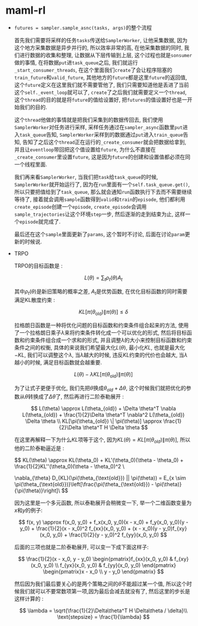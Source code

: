 # maml-rl

+ `futures = sampler.sample_asnc(tasks, args)`的整个流程

  首先我们需要将采样的任务`tasks`传送给`SamplerWorker`, 让他采集数据, 因为这个地方采集数据是异步并行的, 所以效率非常的高, 在他采集数据的同时, 我们进行数据的收集和整理, 让数据从下层传输到上层, 这个过程也就是`sonsumer`做的事情, 在将数据`put`进`task_queue`之后, 我们就运行`_start_consumer_threads`, 在这个里面我们`create`了会让程序阻塞的`train_future`和`valid_future`, 其他地方的`future`都是这里`future`的返回值, 这个`future`定义在这里我们就不需要管他了, 我们只需要知道他是丢进了当前这个`self._event_loop`就可以了, `create`了之后我们就需要定义一个`thread`, 这个`thread`的目的就是将`future`的值给设置好, 把`futures`的值设置好也是一开始我们的目的.
  
  这个`thread`他做的事情就是把我们采集到的数据传回去, 我们使用`SamplerWorker`对任务进行采样, 采样任务通过在`sampler_async`函数里`put`进入`task_queue`告知, `SamplerWorker`采样到的数据通过`put`进入`train_queue`告知, 告知了之后这个`thread`正在运行的`_create_consumer`就会把数据给拿到, 并且让`eventloop`带回把这个值设置给`future`, 为什么不直接在`_create_consumer`里设置`future`, 这是因为`future`的创建和设置值都必须在同一个线程里面.
  
  我们再来看`SamplerWorker`, 当我们把`task`给`task_queue`的时候, `SamplerWorker`就开始运行了, 因为在`run`里面有一个`self.task_queue.get()`, 所以只要把值给到了`task_queue`, 那么就会通知`run`函数执行下去而不需要继续等待了, 接着就会调用`sample`函数得到`valid`和`train`的`episode`, 他们都利用`create_episode`创建一个`episode`,  `create_episode`会调用`sample_trajectories`让这个环境`step`一步, 然后逐渐的走到结束为止, 这样一个`episode`就完成了.
  
  最后还在这个`sample`里面更新了`params`, 这个暂时不讨论, 后面在讨论`param`更新的时候说.

+ TRPO

  TRPO的目标函数是 :

  $$
  L(\theta) = \sum_t \rho_t(\theta) A_t
  $$

  其中$\rho_t(\theta)$是新旧策略的概率之差, $A_t$是优势函数, 在优化目标函数的同时需要满足KL散度约束 : 

  $$
  KL[\pi(\theta_{\text{old}}) \| \pi(\theta)] \leq \delta
  $$

  拉格朗日函数是一种将优化问题的目标函数和约束条件组合起来的方法, 使用了一个拉格朗日乘子$\lambda$来将约束条件转化成一个可以优化的形式, 然后将目标函数和约束条件组合成一个求和的形式, 并且调整$\lambda$的大小来控制目标函数和约束条件之间的权衡, 具体的来说我们希望最大化$L(\theta)$, 最小化$KL$, 也就是最大化$-KL$, 我们可以调整这个$\lambda$, 当$\lambda$越大的时候, 违反$KL$约束的代价也会越大, 当$\lambda$越小的时候, 满足目标函数就会越重要.
  
  $$
  L(\theta) - \lambda KL[\pi(\theta_{\text{old}}) \| \pi(\theta)]
  $$

  为了让式子更便于优化, 我们先把$\theta$换成$\theta_{old}+\Delta\theta$, 这个时候我们就把优化的参数从$\theta$转换成了$\Delta\theta$了, 然后再进行二阶泰勒展开 : 

  $$
  L(\theta) \approx L(\theta_{old}) + \Delta \theta^T \nabla         L(\theta_{old}) + \frac{1}{2}\Delta \theta^T \nabla^2 L(\theta_{old})     \Delta \theta \\
  KL[\pi(\theta_{old}) \| \pi(\theta)] \approx \frac{1}{2}\Delta   \theta^T H \Delta \theta
  $$

  在这里再解释一下为什么$KL$项等于这个, 因为$KL(\theta)=KL[\pi(\theta_{old}) \|    \pi(\theta)]$, 所以他的二阶泰勒逼近是 : 

  $$
  KL(\theta) \approx KL(\theta_0) + KL'(\theta_0)(\theta - \theta_0) +   \frac{1}{2}KL''(\theta_0)(\theta - \theta_0)^2 \\
  
  \nabla_{\theta} D_{KL}(\pi(\theta_{\text{old}}) || \pi(\theta)) = E_{x \sim \pi(\theta_{\text{old}})}\left[\frac{\pi(\theta_{\text{old}}) - \pi(\theta)}{\pi(\theta)}\right]\\
  $$
  
   因为这里是一个多元函数, 所以泰勒展开会稍微变一下, 举一个二维函数变量为$x$和$y$的例子:

  $$
  f(x, y) \approx f(x_0, y_0) + f_x(x_0, y_0)(x - x_0) + f_y(x_0, y_0)(y - y_0) + \frac{1}{2}(x - x_0)^2 f_{xx}(x_0, y_0) + (x - x_0)(y - y_0)f_{xy}(x_0, y_0) + \frac{1}{2}(y - y_0)^2 f_{yy}(x_0, y_0)
  $$

  后面的三项也就是二阶泰勒展开, 可以变一下成下面这样子:

  $$
  \frac{1}{2}(x - x_0, y - y_0) \begin{pmatrix}f_{xx}(x_0, y_0) & f_{xy}(x_0, y_0) \\ f_{yx}(x_0, y_0) & f_{yy}(x_0, y_0) \end{pmatrix} \begin{pmatrix}x - x_0 \\ y - y_0 \end{pmatrix}
  $$

  然后因为我们最后要关心的是两个策略之间的$\theta$不能超过某一个值, 所以这个时候我们就可以不要常数项第一项,因为最后会减去就没有了, 然后这里的步长是这样计算的 :

  $$
  \lambda = \sqrt{\frac{1}{2}\Delta\theta^T H \Delta\theta / \delta}\\
  \text{stepsize} = \frac{1}{\lambda}
  $$
